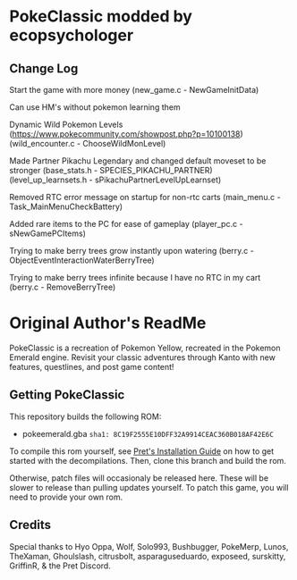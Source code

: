 # PokeClassic modded by ecopsychologer
## Change Log
Start the game with more money (new_game.c - NewGameInitData)

Can use HM's without pokemon learning them

Dynamic Wild Pokemon Levels (https://www.pokecommunity.com/showpost.php?p=10100138) (wild_encounter.c - ChooseWildMonLevel)

Made Partner Pikachu Legendary and changed default moveset to be stronger (base_stats.h - SPECIES_PIKACHU_PARTNER) (level_up_learnsets.h - sPikachuPartnerLevelUpLearnset)

Removed RTC error message on startup for non-rtc carts (main_menu.c - Task_MainMenuCheckBattery)

Added rare items to the PC for ease of gameplay (player_pc.c - sNewGamePCItems)

Trying to make berry trees grow instantly upon watering (berry.c - ObjectEventInteractionWaterBerryTree)

Trying to make berry trees infinite because I have no RTC in my cart (berry.c - RemoveBerryTree)


# Original Author's ReadMe

PokeClassic is a recreation of Pokemon Yellow, recreated in the Pokemon Emerald engine. Revisit your classic adventures through Kanto with new features, questlines, and post game content!

## Getting PokeClassic
This repository builds the following ROM:

* pokeemerald.gba `sha1: 8C19F2555E10DFF32A9914CEAC360B018AF42E6C`

To compile this rom yourself, see [Pret's Installation Guide](https://github.com/pret/pokeemerald/blob/master/INSTALL.md) on how to get started with the decompilations. Then, clone this branch and build the rom.

Otherwise, patch files will occasionaly be released here. These will be slower to release than pulling updates yourself. To patch this game, you will need to provide your own rom.

## Credits
Special thanks to  Hyo Oppa, Wolf, Solo993, Bushbugger, PokeMerp, Lunos, TheXaman, Ghoulslash, citrusbolt, asparaguseduardo, exposeed, surskitty, GriffinR, & the Pret Discord.
